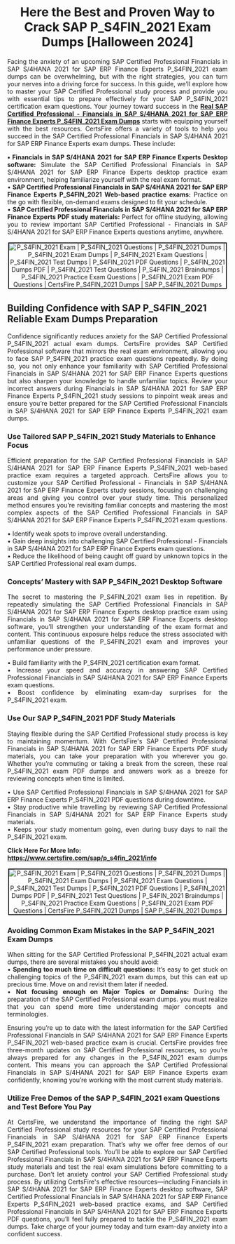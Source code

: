 <h1 style="text-align: center;"><strong>Here the Best and Proven Way to Crack SAP P_S4FIN_2021 Exam Dumps [Halloween 2024]</strong></h1>

<p style="text-align: justify;">Facing the anxiety of an upcoming SAP Certified Professional Financials in SAP S/4HANA 2021 for SAP ERP Finance Experts P_S4FIN_2021 exam dumps can be overwhelming, but with the right strategies, you can turn your nerves into a driving force for success. In this guide, we’ll explore how to master your SAP Certified Professional study process and provide you with essential tips to prepare effectively for your SAP P_S4FIN_2021 certification exam questions. Your journey toward success in the <strong><a href="https://www.certsfire.com/sap/p_s4fin_2021/prep">Real SAP Certified Professional - Financials in SAP S/4HANA 2021 for SAP ERP Finance Experts P_S4FIN_2021 Exam Dumps</a></strong> starts with equipping yourself with the best resources. CertsFire offers a variety of tools to help you succeed in the SAP Certified Professional Financials in SAP S/4HANA 2021 for SAP ERP Finance Experts exam dumps. These include:</p>

<p style="text-align: justify;"><strong>• Financials in SAP S/4HANA 2021 for SAP ERP Finance Experts Desktop software:</strong> Simulate the SAP Certified Professional Financials in SAP S/4HANA 2021 for SAP ERP Finance Experts desktop practice exam environment, helping familiarize yourself with the real exam format.<br />
• <strong> SAP Certified Professional Financials in SAP S/4HANA 2021 for SAP ERP Finance Experts P_S4FIN_2021 Web-based practice exams:</strong> Practice on the go with flexible, on-demand exams designed to fit your schedule.<br />
• <strong>SAP Certified Professional Financials in SAP S/4HANA 2021 for SAP ERP Finance Experts PDF study materials:</strong> Perfect for offline studying, allowing you to review important SAP Certified Professional - Financials in SAP S/4HANA 2021 for SAP ERP Finance Experts questions anytime, anywhere.</p>

<p style="text-align: center;"><img alt="P_S4FIN_2021 Exam | P_S4FIN_2021 Questions | P_S4FIN_2021 Dumps | P_S4FIN_2021 Exam Dumps | P_S4FIN_2021 Exam Questions | P_S4FIN_2021 Test Dumps | P_S4FIN_2021 PDF Questions | P_S4FIN_2021 Dumps PDF | P_S4FIN_2021 Test Questions | P_S4FIN_2021 Braindumps | P_S4FIN_2021 Practice Exam Questions | P_S4FIN_2021 Exam PDF Questions | CertsFire P_S4FIN_2021 Dumps | SAP P_S4FIN_2021 Dumps" src="https://i.imgur.com/HRf80CO.jpeg" style="border-width: 2px; border-style: solid; margin: 2px;" /></p>

<h2><strong>Building Confidence with SAP P_S4FIN_2021 Reliable Exam Dumps Preparation </strong></h2>

<p style="text-align: justify;">Confidence significantly reduces anxiety for the SAP Certified Professional P_S4FIN_2021 actual exam dumps. CertsFire provides SAP Certified Professional software that mirrors the real exam environment, allowing you to face SAP P_S4FIN_2021 practice exam questions repeatedly. By doing so, you not only enhance your familiarity with SAP Certified Professional Financials in SAP S/4HANA 2021 for SAP ERP Finance Experts questions but also sharpen your knowledge to handle unfamiliar topics. Review your incorrect answers during Financials in SAP S/4HANA 2021 for SAP ERP Finance Experts P_S4FIN_2021 study sessions to pinpoint weak areas and ensure you’re better prepared for the SAP Certified Professional Financials in SAP S/4HANA 2021 for SAP ERP Finance Experts P_S4FIN_2021 exam dumps.</p>

<h3><strong>Use Tailored SAP P_S4FIN_2021 Study Materials to Enhance Focus</strong></h3>

<p style="text-align: justify;">Efficient preparation for the SAP Certified Professional Financials in SAP S/4HANA 2021 for SAP ERP Finance Experts P_S4FIN_2021 web-based practice exam requires a targeted approach. CertsFire allows you to customize your SAP Certified Professional - Financials in SAP S/4HANA 2021 for SAP ERP Finance Experts study sessions, focusing on challenging areas and giving you control over your study time. This personalized method ensures you’re revisiting familiar concepts and mastering the most complex aspects of the SAP Certified Professional Financials in SAP S/4HANA 2021 for SAP ERP Finance Experts P_S4FIN_2021 exam questions.</p>

<p style="text-align: justify;">• Identify weak spots to improve overall understanding.<br />
• Gain deep insights into challenging SAP Certified Professional - Financials in SAP S/4HANA 2021 for SAP ERP Finance Experts exam questions.<br />
• Reduce the likelihood of being caught off guard by unknown topics in the SAP Certified Professional real exam dumps.</p>

<h3><strong>Concepts’ Mastery with SAP P_S4FIN_2021 Desktop Software</strong></h3>

<p style="text-align: justify;">The secret to mastering the P_S4FIN_2021 exam lies in repetition. By repeatedly simulating the SAP Certified Professional Financials in SAP S/4HANA 2021 for SAP ERP Finance Experts desktop practice exam using Financials in SAP S/4HANA 2021 for SAP ERP Finance Experts desktop software, you’ll strengthen your understanding of the exam format and content. This continuous exposure helps reduce the stress associated with unfamiliar questions of the P_S4FIN_2021 exam and improves your performance under pressure.</p>

<p style="text-align: justify;">• Build familiarity with the P_S4FIN_2021 certification exam format.<br />
• Increase your speed and accuracy in answering SAP Certified Professional Financials in SAP S/4HANA 2021 for SAP ERP Finance Experts exam questions.<br />
• Boost confidence by eliminating exam-day surprises for the P_S4FIN_2021 exam.</p>

<h3><strong>Use Our SAP P_S4FIN_2021 PDF Study Materials</strong></h3>

<p style="text-align: justify;">Staying flexible during the SAP Certified Professional study process is key to maintaining momentum. With CertsFire's SAP Certified Professional Financials in SAP S/4HANA 2021 for SAP ERP Finance Experts PDF study materials, you can take your preparation with you wherever you go. Whether you’re commuting or taking a break from the screen, these real P_S4FIN_2021 exam PDF dumps and answers work as a breeze for reviewing concepts when time is limited.</p>

<p style="text-align: justify;">• Use SAP Certified Professional Financials in SAP S/4HANA 2021 for SAP ERP Finance Experts P_S4FIN_2021 PDF questions during downtime.<br />
• Stay productive while travelling by reviewing SAP Certified Professional Financials in SAP S/4HANA 2021 for SAP ERP Finance Experts study materials.<br />
• Keeps your study momentum going, even during busy days to nail the P_S4FIN_2021 exam.</p>

<p><strong>Click Here For More Info: <a href="https://www.certsfire.com/sap/p_s4fin_2021/info">https://www.certsfire.com/sap/p_s4fin_2021/info</a></strong></p>

<p style="text-align: center;"><img alt="P_S4FIN_2021 Exam | P_S4FIN_2021 Questions | P_S4FIN_2021 Dumps | P_S4FIN_2021 Exam Dumps | P_S4FIN_2021 Exam Questions | P_S4FIN_2021 Test Dumps | P_S4FIN_2021 PDF Questions | P_S4FIN_2021 Dumps PDF | P_S4FIN_2021 Test Questions | P_S4FIN_2021 Braindumps | P_S4FIN_2021 Practice Exam Questions | P_S4FIN_2021 Exam PDF Questions | CertsFire P_S4FIN_2021 Dumps | SAP P_S4FIN_2021 Dumps" src="https://i.imgur.com/PTeSG9a.jpeg" style="border-width: 2px; border-style: solid; margin: 2px;" /></p>

<h3><strong>Avoiding Common Exam Mistakes in the SAP P_S4FIN_2021 Exam Dumps</strong></h3>

<p style="text-align: justify;">When sitting for the SAP Certified Professional P_S4FIN_2021 actual exam dumps, there are several mistakes you should avoid:<br />
• <strong>Spending too much time on difficult questions:</strong> It’s easy to get stuck on challenging topics of the P_S4FIN_2021 exam dumps, but this can eat up precious time. Move on and revisit them later if needed.<br />
• <strong>Not focusing enough on Major Topics or Domains:</strong> During the preparation of the SAP Certified Professional exam dumps. you must realize that you can spend more time understanding major concepts and terminologies.</p>

<p style="text-align: justify;">Ensuring you’re up to date with the latest information for the SAP Certified Professional Financials in SAP S/4HANA 2021 for SAP ERP Finance Experts P_S4FIN_2021 web-based practice exam is crucial. CertsFire provides free three-month updates on SAP Certified Professional resources, so you’re always prepared for any changes in the P_S4FIN_2021 exam dumps content. This means you can approach the SAP Certified Professional Financials in SAP S/4HANA 2021 for SAP ERP Finance Experts exam confidently, knowing you’re working with the most current study materials.</p>

<h3><strong>Utilize Free Demos of the SAP P_S4FIN_2021 exam Questions and Test Before You Pay</strong></h3>

<p style="text-align: justify;">At CertsFire, we understand the importance of finding the right SAP Certified Professional study resources for your SAP Certified Professional Financials in SAP S/4HANA 2021 for SAP ERP Finance Experts P_S4FIN_2021 exam preparation. That’s why we offer free demos of our SAP Certified Professional tools. You’ll be able to explore our SAP Certified Professional Financials in SAP S/4HANA 2021 for SAP ERP Finance Experts study materials and test the real exam simulations before committing to a purchase. Don’t let anxiety control your SAP Certified Professional study process. By utilizing CertsFire's effective resources—including Financials in SAP S/4HANA 2021 for SAP ERP Finance Experts desktop software, SAP Certified Professional Financials in SAP S/4HANA 2021 for SAP ERP Finance Experts P_S4FIN_2021 web-based practice exams, and SAP Certified Professional Financials in SAP S/4HANA 2021 for SAP ERP Finance Experts PDF questions, you’ll feel fully prepared to tackle the P_S4FIN_2021 exam dumps. Take charge of your journey today and turn exam-day anxiety into a confident success.</p>
